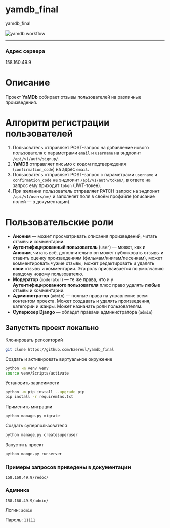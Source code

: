 # yamdb_final
yamdb_final

![yamdb workflow](https://github.com/ezereul/yamdb_final/actions/workflows/yamdb_workflow.yml/badge.svg)

***

### Адрес сервера
158.160.49.9

# Описание
Проект **YaMDb** собирает отзывы пользователей на различные произведения.
# Алгоритм регистрации пользователей
1. Пользователь отправляет POST-запрос на добавление нового пользователя с параметрами `email` и `username` на эндпоинт `/api/v1/auth/signup/`.
2. **YaMDB** отправляет письмо с кодом подтверждения (`confirmation_code`) на адрес  `email`.
3. Пользователь отправляет POST-запрос с параметрами `username` и `confirmation_code` на эндпоинт `/api/v1/auth/token/`, в ответе на запрос ему приходит `token` (JWT-токен).
4. При желании пользователь отправляет PATCH-запрос на эндпоинт `/api/v1/users/me/` и заполняет поля в своём профайле (описание полей — в документации).
# Пользовательские роли
- **Аноним** — может просматривать описания произведений, читать отзывы и комментарии.
- **Аутентифицированный пользователь** (`user`) — может, как и **Аноним**, читать всё, дополнительно он может публиковать отзывы и ставить оценку произведениям (фильмам/книгам/песенкам), может комментировать чужие отзывы; может редактировать и удалять **свои** отзывы и комментарии. Эта роль присваивается по умолчанию каждому новому пользователю.
- **Модератор** (`moderator`) — те же права, что и у **Аутентифицированного пользователя** плюс право удалять **любые** отзывы и комментарии.
- **Администратор** (`admin`) — полные права на управление всем контентом проекта. Может создавать и удалять произведения, категории и жанры. Может назначать роли пользователям. 
- **Суперюзер Django** — обладет правами администратора (`admin`)


## Запустить проект локально
Клонировать репозиторий 

```bash
git clone https://github.com/Ezereul/yamdb_final
```
Создать и активировать виртуальное окружение
```bash
python -m venv venv
source venv/Scripts/activate
```
Установить зависимости
```bash
python -m pip install --upgrade pip
pip install -r requiremtns.txt
```
Применить миграции
```bash
python manage.py migrate
```
Создать суперпользователя
```bash
python manage.py createsuperuser
```
Запустить проект
```bash
python mange.py runserver
```

### Примеры запросов приведены в документации 
`158.160.49.9/redoc/`

### Админка
`158.160.49.9/admin/`

Логин: `admin`

Пароль: `11111`